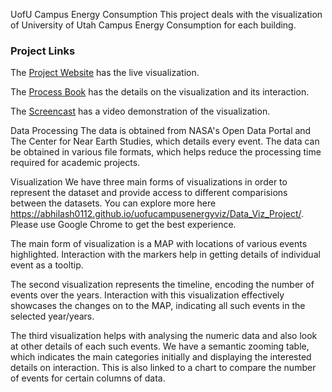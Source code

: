 UofU Campus Energy Consumption
This project deals with the visualization of University of Utah Campus Energy Consumption for each building.

### Project Links
The [Project Website](https://abhilash0112.github.io/uofucampusenergyviz/Data_Viz_Project/) has the live visualization.

The [Process Book](https://github.com/Abhilash0112/uofucampusenergyviz/blob/master/Process%20Book%20(Milestone%20and%20Peer%20Feedback).pdf) has the details on the visualization and its interaction.

The [Screencast](https://www.youtube.com/watch?v=NXHH0_FB-sE) has a video demonstration of the visualization.

Data Processing
The data is obtained from NASA's Open Data Portal and The Center for Near Earth Studies, which details every event. The data can be obtained in various file formats, which helps reduce the processing time required for academic projects.

Visualization
We have three main forms of visualizations in order to represent the dataset and provide access to different comparisions between the datasets. You can explore more here https://abhilash0112.github.io/uofucampusenergyviz/Data_Viz_Project/. Please use Google Chrome to get the best experience.

The main form of visualization is a MAP with locations of various events highlighted. Interaction with the markers help in getting details of individual event as a tooltip.

The second visualization represents the timeline, encoding the number of events over the years. Interaction with this visualization effectively showcases the changes on to the MAP, indicating all such events in the selected year/years.

The third visualization helps with analysing the numeric data and also look at other details of each such events. We have a semantic zooming table, which indicates the main categories initially and displaying the interested details on interaction. This is also linked to a chart to compare the number of events for certain columns of data.

